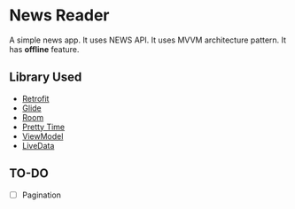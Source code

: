 # News Reader
A simple news app. It uses NEWS API. It uses MVVM architecture pattern. It has **offline** feature.

## Library Used
* [Retrofit](https://square.github.io/retrofit/ "Retrofit")
* [Glide](https://bumptech.github.io/glide/ "Glide")
* [Room](https://developer.android.com/topic/libraries/architecture/room "Room")
* [Pretty Time](https://www.ocpsoft.org/prettytime/ "PrettyTime")
* [ViewModel](https://developer.android.com/topic/libraries/architecture/viewmodel/ "ViewModel")
* [LiveData](https://developer.android.com/topic/libraries/architecture/livedata/ "LiveData")

## TO-DO
- [ ] Pagination
